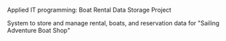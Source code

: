 Applied IT programming: Boat Rental Data Storage Project

System to store and manage rental, boats, and reservation data for "Sailing Adventure Boat Shop"
